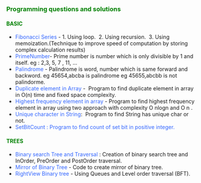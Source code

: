 <h3><span style="color: #008000;">Programming questions and solutions</span></h3>
<h4><span style="color: #008000;">BASIC</span></h4>
<ul>
<li><span style="color: #3366ff;">Fibonacci Series</span> - 1. Using loop. &nbsp;2. Using recursion. &nbsp;3. Using memoization.(Technique to improve speed of computation by storing complex calculation results)</li>
<li><span style="color: #3366ff;">PrimeNumber</span>- Prime number is number which is only divisible by 1 and itself. eg : 2,3, 5, 7 , 11, ...</li>
<li><span style="color: #3366ff;">Palindrome</span> - Palindrome is word, number which is same forward and backword.&nbsp;eg 45654,abcba is palindrome&nbsp;eg 45655,abcbb is not palindorme.</li>
<li><span style="color: #3366ff;">Duplicate element in Array</span> -&nbsp; Program to find duplicate element in array in O(n) time and fixed space complexity.&nbsp;&nbsp;</li>
<li><span style="color: #3366ff;">Highest frequency element in array</span> - Program to find highest frequency element in array using two approach with complexity O nlogn and O n .&nbsp;&nbsp;</li>
<li><span style="color: #3366ff;">Unique character in String</span>:&nbsp; Program to find String has unique char or not.</li>
<li><span style="color: #3366ff;">  SetBitCount : Program to find count of set bit in positive integer.</li>
</ul>
<h4><span style="color: #008000;">TREES</span>&nbsp;</h4>
<ul>
<li><span style="color: #3366ff;">Binary search Tree and Traversal</span> : Creation of binary search tree and InOrder, PreOrder and PostOrder traversal.</li>
<li><span style="color: #3366ff;">Mirror of Binary Tree</span> - Code to create mirror of binary tree.</li>
<li><span style="color: #3366ff;">RightView Binary tree</span> - Using Queues and Level order traversal (BFT).</li>
</ul>
<p>&nbsp;</p>
<p>&nbsp; &nbsp; &nbsp;&nbsp;</p>
<p>&nbsp;</p>
